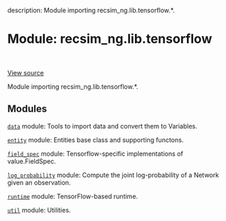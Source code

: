 description: Module importing recsim_ng.lib.tensorflow.*.

<div itemscope itemtype="http://developers.google.com/ReferenceObject">
<meta itemprop="name" content="recsim_ng.lib.tensorflow" />
<meta itemprop="path" content="Stable" />
</div>

# Module: recsim_ng.lib.tensorflow

<!-- Insert buttons and diff -->

<table class="tfo-notebook-buttons tfo-api nocontent" align="left">

</table>

<a target="_blank" href="https://github.com/google-research/recsim_ng/tree/master/recsim_ng/lib/tensorflow/__init__.py">View
source</a>

Module importing recsim_ng.lib.tensorflow.*.

## Modules

[`data`](../../recsim_ng/lib/tensorflow/data.md) module: Tools to import data
and convert them to Variables.

[`entity`](../../recsim_ng/lib/tensorflow/entity.md) module: Entities base class
and supporting functons.

[`field_spec`](../../recsim_ng/lib/tensorflow/field_spec.md) module:
Tensorflow-specific implementations of value.FieldSpec.

[`log_probability`](../../recsim_ng/lib/tensorflow/log_probability.md) module:
Compute the joint log-probability of a Network given an observation.

[`runtime`](../../recsim_ng/lib/tensorflow/runtime.md) module: TensorFlow-based
runtime.

[`util`](../../recsim_ng/lib/tensorflow/util.md) module: Utilities.
